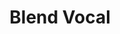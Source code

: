 ---
layout: splash
permalink: /
title: "Blend Vocal"
header:
  overlay_color: "#000"
  overlay_filter: "0.35"
  overlay_image: /assets/img/hero-notes.svg
excerpt: "Inclusive & welcoming • Weekly rehearsals • Eclectic repertoire"
actions:
  - label: "Audition info"
    url: /audition/
  - label: "About us"
    url: /about/
---